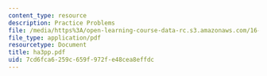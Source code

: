 ```yaml
---
content_type: resource
description: Practice Problems
file: /media/https%3A/open-learning-course-data-rc.s3.amazonaws.com/16-20-structural-mechanics-fall-2002/7cd6fca6259c659f972fe48cea8effdc_ha3pp.pdf
file_type: application/pdf
resourcetype: Document
title: ha3pp.pdf
uid: 7cd6fca6-259c-659f-972f-e48cea8effdc
---
```

